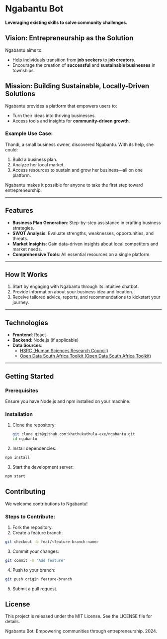 # Ngabantu Bot  

**Leveraging existing skills to solve community challenges.**  

## Vision: Entrepreneurship as the Solution  

Ngabantu aims to:  
- Help individuals transition from **job seekers** to **job creators**.  
- Encourage the creation of **successful** and **sustainable businesses** in townships.  

## Mission: Building Sustainable, Locally-Driven Solutions  

Ngabantu provides a platform that empowers users to:  
- Turn their ideas into thriving businesses.  
- Access tools and insights for **community-driven growth**.  

### Example Use Case:  

Thandi, a small business owner, discovered Ngabantu. With its help, she could:  
1. Build a business plan.  
2. Analyze her local market.  
3. Access resources to sustain and grow her business—all on one platform.  

Ngabantu makes it possible for anyone to take the first step toward entrepreneurship.  

---

## Features  

- **Business Plan Generation**: Step-by-step assistance in crafting business strategies.  
- **SWOT Analysis**: Evaluate strengths, weaknesses, opportunities, and threats.  
- **Market Insights**: Gain data-driven insights about local competitors and market needs.  
- **Comprehensive Tools**: All essential resources on a single platform.  

---

## How It Works  

1. Start by engaging with Ngabantu through its intuitive chatbot.  
2. Provide information about your business idea and location.  
3. Receive tailored advice, reports, and recommendations to kickstart your journey.  

---

## Technologies  

- **Frontend**: React  
- **Backend**: Node.js (if applicable)  
- **Data Sources**:  
  - [HSRC (Human Sciences Research Council)](https://www.hsrc.ac.za/)  
  - [Open Data South Africa Toolkit (Open Data South Africa Toolkit)](https://opendataza.gitbook.io/toolkit)  

---

## Getting Started  

### Prerequisites  

Ensure you have Node.js and npm installed on your machine.  

### Installation  

1. Clone the repository:  
   ```bash
   git clone git@github.com:khethukuthula-exe/ngabantu.git
   cd ngabantu
   ```
2. Install dependencies:

```bash
npm install
```
3. Start the development server:

```bash
npm start
```

## Contributing
We welcome contributions to Ngabantu!

### Steps to Contribute:
1. Fork the repository.
2. Create a feature branch:
```bash
git checkout -b feat/<feature-branch-name>
```
3. Commit your changes:
```bash
git commit -m "Add feature"
```
4. Push to your branch:
```bash
git push origin feature-branch
```
5. Submit a pull request.

## License
This project is released under the MIT License. See the LICENSE file for details.

Ngabantu Bot: Empowering communities through entrepreneurship. 2024.
